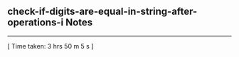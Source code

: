 <h2>check-if-digits-are-equal-in-string-after-operations-i Notes</h2><hr>[ Time taken: 3 hrs 50 m 5 s ]